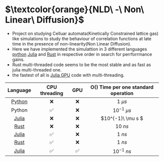 # $\textcolor{orange}{NLD\ -\ Non\ Linear\ Diffusion}$ 
- Project on studying Celluar automata(Kinetically Constrained lattice gas) like simulations to study the behaviour of correlation functions at late time in the presence of non-linearity(Non Linear Diffusion).
- Here we have implemented the simulattion in 3 different languages [python](./old) [Julia](./Julia) and [Rust](./nld_rust) in respective order in search for perrforrmance gains.
- Rust multi-threaded code seems to be the most stable and as fast as julia multi-threaded one.
- the fastest of all is [Julia GPU](./Gpu) code with multi-threading.

| Language | CPU threading | GPU | O() Time per one standard operation |
| :---: | :---: | :---: | :---: |
| [Python](./old) | ❌ | ❌ |$1\ \mu s$ |
| Python | ✅ | ❌ | $10^{-1}\ \mu s$ |
| [Julia](./Julia/nld.jl) | ❌ | ❌ | $10^{-1}\ \mu s $ |
| [Rust](./nld_rust) | ❌ | ❌ | $10\ ns$ |
| [Julia]((./Julia/nld.jl)) | ✅ | ❌ | $1\ ns$ |
| [Rust](./nld_rust) | ✅ | ❌ | $1\ ns$ |
| [Julia]((./Julia/nld_1D.jl)) | ✅ | ✅ | $10^{-1}\ ns$ |
